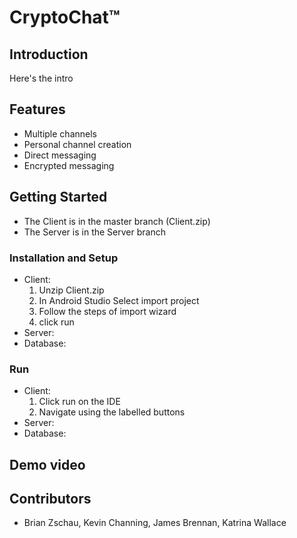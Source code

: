 # CryptoChat™

## Introduction

Here's the intro

## Features
* Multiple channels
* Personal channel creation
* Direct messaging
* Encrypted messaging

## Getting Started
* The Client is in the master branch (Client.zip)
* The Server is in the Server branch

### Installation and Setup
* Client:
  1. Unzip Client.zip
  2. In Android Studio Select import project
  3. Follow the steps of import wizard
  4. click run
* Server:
* Database:
### Run
* Client:
  1. Click run on the IDE
  2. Navigate using the labelled buttons
* Server:
* Database:

## Demo video



## Contributors

* Brian Zschau, Kevin Channing, James Brennan, Katrina Wallace
